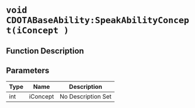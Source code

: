 # `void CDOTABaseAbility:SpeakAbilityConcept(iConcept )`
## Function Description

## Parameters
Type|Name|Description
--|--|--
int|iConcept|No Description Set
